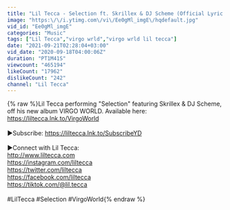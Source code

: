 ```yaml
---
title: "Lil Tecca - Selection ft. Skrillex & DJ Scheme (Official Lyric Visualizer)"
image: "https:\/\/i.ytimg.com\/vi\/Ee0gMl_imgE\/hqdefault.jpg"
vid_id: "Ee0gMl_imgE"
categories: "Music"
tags: ["Lil Tecca","virgo wrld","virgo wrld lil tecca"]
date: "2021-09-21T02:28:04+03:00"
vid_date: "2020-09-18T04:00:06Z"
duration: "PT1M41S"
viewcount: "465194"
likeCount: "17962"
dislikeCount: "242"
channel: "Lil Tecca"
---
```

{% raw %}Lil Tecca performing &quot;Selection&quot; featuring Skrillex &amp; DJ Scheme, off his new album VIRGO WORLD. Available here: <a rel="nofollow" target="blank" href="https://liltecca.lnk.to/VirgoWorld">https://liltecca.lnk.to/VirgoWorld</a><br /><br />►Subscribe: <a rel="nofollow" target="blank" href="https://liltecca.lnk.to/SubscribeYD">https://liltecca.lnk.to/SubscribeYD</a><br /><br />►Connect with Lil Tecca:<br /><a rel="nofollow" target="blank" href="http://www.liltecca.com">http://www.liltecca.com</a><br /><a rel="nofollow" target="blank" href="https://instagram.com/liltecca">https://instagram.com/liltecca</a><br /><a rel="nofollow" target="blank" href="https://twitter.com/liltecca">https://twitter.com/liltecca</a><br /><a rel="nofollow" target="blank" href="https://facebook.com/liltecca">https://facebook.com/liltecca</a><br /><a rel="nofollow" target="blank" href="https://tiktok.com/@lil.tecca">https://tiktok.com/@lil.tecca</a><br /><br />#LilTecca #Selection #VirgoWorld{% endraw %}
